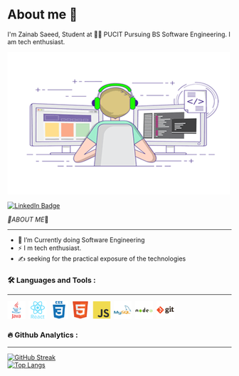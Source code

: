 # About me  👋
I'm Zainab Saeed, Student at 👨‍💻 PUCIT Pursuing BS Software Engineering. I am tech enthusiast.

<p><img src="https://github.com/Bsef19m516/Zainab-Saeed/blob/master/gi%20f%201.gif" alt="Gif" width="500" height="320"></p>
<div id="badges">
  <a href="https://www.linkedin.com/in/ayesha-rashid-56647b1a6/">
    <img src="https://img.shields.io/badge/LinkedIn-blue?style=for-the-badge&logo=linkedin&logoColor=white" alt="LinkedIn Badge"/>
  </a>
</div>


*🧐ABOUT ME*🚀
________________________
- 🔭 I’m Currently doing Software Engineering
- ⚡ I m tech enthusiast.
- ✍️ seeking for the practical exposure of the technologies

### :hammer_and_wrench: Languages and Tools :
________________________
<div>
  <img src="https://github.com/devicons/devicon/blob/master/icons/java/java-original-wordmark.svg" title="Java" alt="Java" width="40" height="40"/>&nbsp;
  <img src="https://github.com/devicons/devicon/blob/master/icons/react/react-original-wordmark.svg" title="React" alt="React" width="40" height="40"/>&nbsp;
  <img src="https://github.com/devicons/devicon/blob/master/icons/css3/css3-plain-wordmark.svg"  title="CSS3" alt="CSS" width="40" height="40"/>&nbsp;
  <img src="https://github.com/devicons/devicon/blob/master/icons/html5/html5-original.svg" title="HTML5" alt="HTML" width="40" height="40"/>&nbsp;
  <img src="https://github.com/devicons/devicon/blob/master/icons/javascript/javascript-original.svg" title="JavaScript" alt="JavaScript" width="40" height="40"/>&nbsp;
    <img src="https://github.com/devicons/devicon/blob/master/icons/mysql/mysql-original-wordmark.svg" title="MySQL"  alt="MySQL" width="40" height="40"/>&nbsp;
  <img src="https://github.com/devicons/devicon/blob/master/icons/nodejs/nodejs-original-wordmark.svg" title="NodeJS" alt="NodeJS" width="40" height="40"/>&nbsp;
  <img src="https://github.com/devicons/devicon/blob/master/icons/git/git-original-wordmark.svg" title="Git" **alt="Git" width="40" height="40"/>
</div>

### :fire: Github Analytics :
_________________________
[![GitHub Streak](http://github-readme-streak-stats.herokuapp.com?user=AyeshaRashid208&theme=dark&background=000000)](https://git.io/streak-stats)
<br>
[![Top Langs](https://github-readme-stats.vercel.app/api/top-langs/?username=AyeshaRashid208&layout=compact&theme=vision-friendly-dark)](https://github.com/anuraghazra/github-readme-stats)
